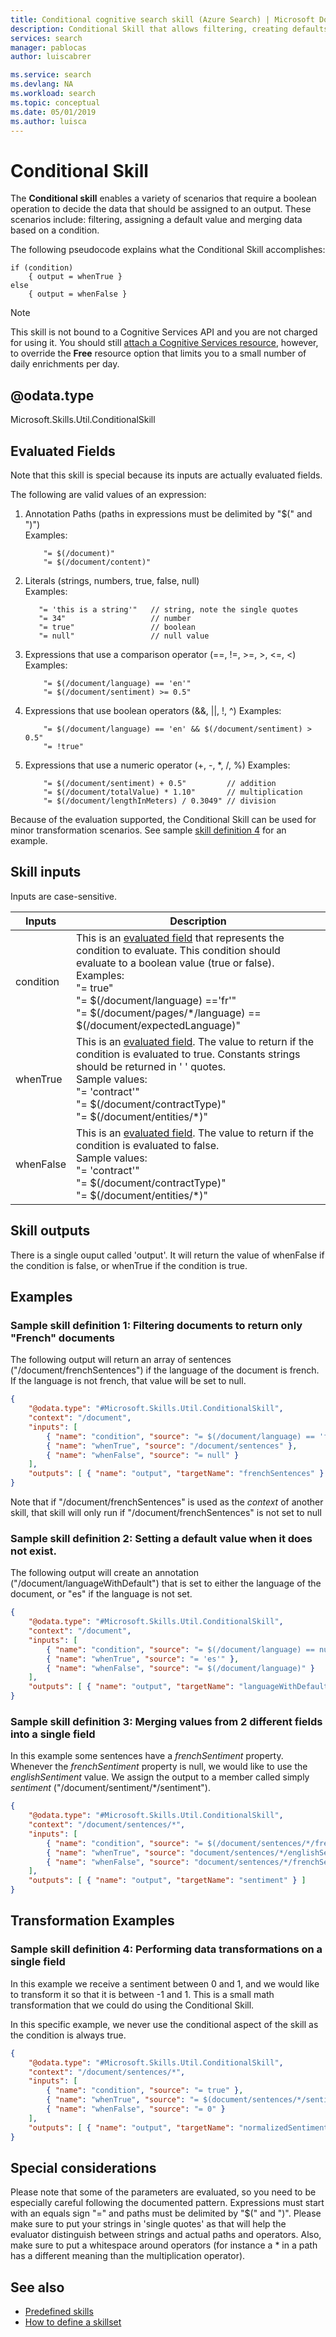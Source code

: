 ```yaml
---
title: Conditional cognitive search skill (Azure Search) | Microsoft Docs
description: Conditional Skill that allows filtering, creating defaults, and merging values.
services: search
manager: pablocas
author: luiscabrer

ms.service: search
ms.devlang: NA
ms.workload: search
ms.topic: conceptual
ms.date: 05/01/2019
ms.author: luisca
---
```



#	Conditional Skill 

The **Conditional skill** enables a variety of scenarios that require a boolean operation to decide the data that should be assigned to an output. These scenarios include: filtering, assigning a default value and merging data based on a condition.

The following pseudocode explains what the Conditional Skill accomplishes:

```
if (condition) 
    { output = whenTrue } 
else 
    { output = whenFalse } 
```

> [!NOTE]
> This skill is not bound to a Cognitive Services API and you are not charged for using it. You should still [attach a Cognitive Services resource](cognitive-search-attach-cognitive-services.md), however, to override the **Free** resource option that limits you to a small number of daily enrichments per day.

## @odata.type  
Microsoft.Skills.Util.ConditionalSkill


## Evaluated Fields

Note that this skill is special because its inputs are actually evaluated fields.

The following are valid values of an expression:

1.	Annotation Paths (paths in expressions must be delimited by "$(" and ")") <br/>
    Examples:
    ```
        "= $(/document)"
        "= $(/document/content)"
    ```

2.  Literals (strings, numbers, true, false, null) <br/>
    Examples:
    ```
       "= 'this is a string'"   // string, note the single quotes
       "= 34"                   // number
       "= true"                 // boolean
       "= null"                 // null value
    ```

3.  Expressions that use a comparison operator (==, !=, >=, >, <=, <)
    Examples:
    ```
        "= $(/document/language) == 'en'"
        "= $(/document/sentiment) >= 0.5"
    ```

4.	Expressions that use boolean operators  (&&, ||, !, ^)
    Examples:
    ```
        "= $(/document/language) == 'en' && $(/document/sentiment) > 0.5"
        "= !true"
    ```

5.	Expressions that use a numeric operator (+, -, \*, /, %)
    Examples: 
    ```
        "= $(/document/sentiment) + 0.5"         // addition
        "= $(/document/totalValue) * 1.10"       // multiplication
        "= $(/document/lengthInMeters) / 0.3049" // division
    ```

Because of the evaluation supported, the Conditional Skill can be used for minor transformation scenarios. See sample [skill definition 4](#transformation-examples) for an example.

## Skill inputs
Inputs are case-sensitive.

| Inputs	  | Description |
|-------------|-------------|
| condition   | This is an [evaluated field](#evaluated-fields) that represents the condition to evaluate. This condition should evaluate to a boolean value (true or false).   <br/>  Examples: <br/> "= true" <br/> "= $(/document/language) =='fr'" <br/> "= $(/document/pages/\*/language) == $(/document/expectedLanguage)" <br/> |
| whenTrue    | This is an [evaluated field](#evaluated-fields). The value to return if the condition is evaluated to true. Constants strings should be returned in ' ' quotes. <br/>Sample values: <br/> "= 'contract'"<br/>"= $(/document/contractType)" <br/> "= $(/document/entities/\*)" <br/> |
| whenFalse   | This is an [evaluated field](#evaluated-fields). The value to return if the condition is evaluated to false.  <br/>Sample values: <br/> "= 'contract'"<br/>"= $(/document/contractType)" <br/> "= $(/document/entities/\*)" <br/>

## Skill outputs
There is a single ouput called 'output'. It will return the value of whenFalse if the condition is false, or whenTrue if the condition is true.

## Examples

###	Sample skill definition 1: Filtering documents to return only "French" documents

The following output will return an array of sentences ("/document/frenchSentences") if the language of the document is french. If the language is not french, that value will be set to null.

```json
{
    "@odata.type": "#Microsoft.Skills.Util.ConditionalSkill",
    "context": "/document",
    "inputs": [
        { "name": "condition", "source": "= $(/document/language) == 'fr'" },
        { "name": "whenTrue", "source": "/document/sentences" },
        { "name": "whenFalse", "source": "= null" }
    ],
    "outputs": [ { "name": "output", "targetName": "frenchSentences" } ]
}
```
Note that if "/document/frenchSentences" is used as the *context* of another skill, that skill will only run if "/document/frenchSentences" is not set to null


###	Sample skill definition 2: Setting a default value when it does not exist.

The following output will create an annotation ("/document/languageWithDefault") that is set to either the language of the document, or "es" if the language is not set.

```json
{
    "@odata.type": "#Microsoft.Skills.Util.ConditionalSkill",
    "context": "/document",
    "inputs": [
        { "name": "condition", "source": "= $(/document/language) == null" },
        { "name": "whenTrue", "source": "= 'es'" },
        { "name": "whenFalse", "source": "= $(/document/language)" }
    ],
    "outputs": [ { "name": "output", "targetName": "languageWithDefault" } ]
}
```

###	Sample skill definition 3: Merging values from 2 different fields into a single field

In this example some sentences have a *frenchSentiment* property. Whenever the *frenchSentiment* property is null, we would like to use the *englishSentiment* value. We assign the output to a member called simply *sentiment* ("/document/sentiment/*/sentiment").

```json
{
    "@odata.type": "#Microsoft.Skills.Util.ConditionalSkill",
    "context": "/document/sentences/*",
    "inputs": [
        { "name": "condition", "source": "= $(/document/sentences/*/frenchSentiment) == null" },
        { "name": "whenTrue", "source": "document/sentences/*/englishSentiment" },
        { "name": "whenFalse", "source": "document/sentences/*/frenchSentiment" }
    ],
    "outputs": [ { "name": "output", "targetName": "sentiment" } ]
}
```

## Transformation Examples
###	Sample skill definition 4: Performing data transformations on a single field

In this example we receive a sentiment between 0 and 1, and we would like to transform it so that it is between -1 and 1. This is a small math transformation that we could do using the Conditional Skill.

In this specific example, we never use the conditional aspect of the skill as the condition is always true. 

```json
{
    "@odata.type": "#Microsoft.Skills.Util.ConditionalSkill",
    "context": "/document/sentences/*",
    "inputs": [
        { "name": "condition", "source": "= true" },
        { "name": "whenTrue", "source": "= $(document/sentences/*/sentiment) * 2 - 1" },
        { "name": "whenFalse", "source": "= 0" }
    ],
    "outputs": [ { "name": "output", "targetName": "normalizedSentiment" } ]
}
```


## Special considerations
Please note that some of the parameters are evaluated, so you need to be especially careful following the documented pattern. Expressions must start with an equals sign "=" and paths must be delimited by "$(" and ")". Please make sure to put your strings in 'single quotes' as that will help the evaluator distinguish between strings and actual paths and operators. Also, make sure to put a whitespace around operators (for instance a * in a path has a different meaning than the multiplication operator).


## See also

+ [Predefined skills](cognitive-search-predefined-skills.md)
+ [How to define a skillset](cognitive-search-defining-skillset.md)
